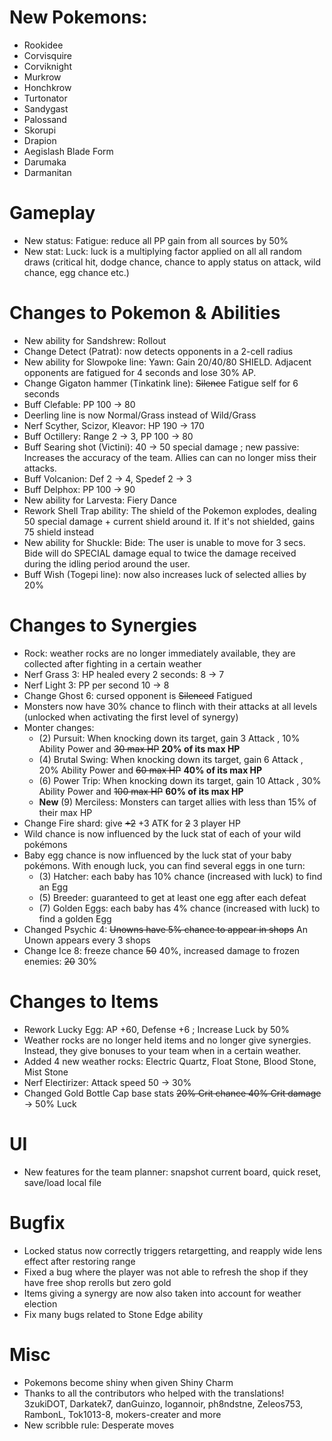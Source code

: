 # New Pokemons:

- Rookidee
- Corvisquire
- Corviknight
- Murkrow
- Honchkrow
- Turtonator
- Sandygast
- Palossand
- Skorupi
- Drapion
- Aegislash Blade Form
- Darumaka
- Darmanitan

# Gameplay

- New status: Fatigue: reduce all PP gain from all sources by 50%
- New stat: Luck: luck is a multiplying factor applied on all all random draws (critical hit, dodge chance, chance to apply status on attack, wild chance, egg chance etc.)

# Changes to Pokemon & Abilities

- New ability for Sandshrew: Rollout
- Change Detect (Patrat): now detects opponents in a 2-cell radius
- New ability for Slowpoke line: Yawn: Gain 20/40/80 SHIELD. Adjacent opponents are fatigued for 4 seconds and lose 30% AP.
- Change Gigaton hammer (Tinkatink line): ~~Silence~~ Fatigue self for 6 seconds
- Buff Clefable: PP 100 → 80
- Deerling line is now Normal/Grass instead of Wild/Grass
- Nerf Scyther, Scizor, Kleavor: HP 190 → 170
- Buff Octillery: Range 2 → 3, PP 100 → 80
- Buff Searing shot (Victini): 40 → 50 special damage ; new passive: Increases the accuracy of the team. Allies can can no longer miss their attacks.
- Buff Volcanion: Def 2 → 4, Spedef 2 → 3
- Buff Delphox: PP 100 → 90
- New ability for Larvesta: Fiery Dance
- Rework Shell Trap ability: The shield of the Pokemon explodes, dealing 50 special damage + current shield around it. If it's not shielded, gains 75 shield instead
- New ability for Shuckle: Bide: The user is unable to move for 3 secs. Bide will do SPECIAL damage equal to twice the damage received during the idling period around the user.
- Buff Wish (Togepi line): now also increases luck of selected allies by 20%

# Changes to Synergies

- Rock: weather rocks are no longer immediately available, they are collected after fighting in a certain weather
- Nerf Grass 3: HP healed every 2 seconds: 8 → 7
- Nerf Light 3: PP per second 10 → 8
- Change Ghost 6: cursed opponent is ~~Silenced~~ Fatigued
- Monsters now have 30% chance to flinch with their attacks at all levels (unlocked when activating the first level of synergy)
- Monter changes:
    - (2) Pursuit: When knocking down its target, gain 3 Attack , 10% Ability Power and ~~30 max HP~~ **20% of its max HP**
    - (4) Brutal Swing: When knocking down its target, gain 6 Attack , 20% Ability Power and ~~60 max HP~~ **40% of its max HP**
    - (6) Power Trip:  When knocking down its target, gain 10 Attack , 30% Ability Power and ~~100 max HP~~ **60% of its max HP**
    - **New** (9) Merciless: Monsters can target allies with less than 15% of their max HP
- Change Fire shard: give ~~+2~~ +3 ATK for ~~2~~ 3 player HP
- Wild chance is now influenced by the luck stat of each of your wild pokémons
- Baby egg chance is now influenced by the luck stat of your baby pokémons. With enough luck, you can find several eggs in one turn:
    - (3) Hatcher: each baby has 10% chance (increased with luck) to find an Egg 
    - (5) Breeder: guaranteed to get at least one egg after each defeat
    - (7) Golden Eggs: each baby has 4% chance (increased with luck) to find a golden Egg 
- Changed Psychic 4: ~~Unowns have 5% chance to appear in shops~~ An Unown appears every 3 shops
- Change Ice 8: freeze chance ~~50~~ 40%, increased damage to frozen enemies: ~~20~~ 30%

# Changes to Items

- Rework Lucky Egg: AP +60, Defense +6 ; Increase Luck by 50%
- Weather rocks are no longer held items and no longer give synergies. Instead, they give bonuses to your team when in a certain weather.
- Added 4 new weather rocks: Electric Quartz, Float Stone, Blood Stone, Mist Stone
- Nerf Electirizer: Attack speed 50 → 30%
- Changed Gold Bottle Cap base stats ~~20% Crit chance 40% Crit damage~~ → 50% Luck

# UI

- New features for the team planner: snapshot current board, quick reset, save/load local file

# Bugfix

- Locked status now correctly triggers retargetting, and reapply wide lens effect after restoring range
- Fixed a bug where the player was not able to refresh the shop if they have free shop rerolls but zero gold
- Items giving a synergy are now also taken into account for weather election
- Fix many bugs related to Stone Edge ability

# Misc

- Pokemons become shiny when given Shiny Charm
- Thanks to all the contributors who helped with the translations! 3zukiDOT, Darkatek7, danGuinzo, logannoir, ph8ndstne, Zeleos753, RambonL, Tok1013-8, mokers-creater and more
- New scribble rule: Desperate moves